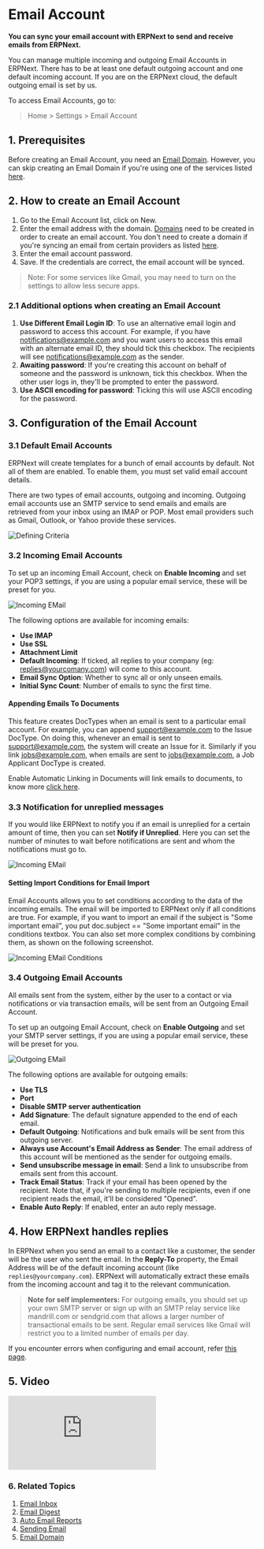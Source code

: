 <!-- add-breadcrumbs -->
# Email Account

**You can sync your email account with ERPNext to send and receive emails from ERPNext.**

You can manage multiple incoming and outgoing Email Accounts in ERPNext. There has to be at least one default outgoing account and one default incoming account. If you are on the ERPNext cloud, the default outgoing email is set by us.

To access Email Accounts, go to:
> Home > Settings > Email Account

## 1. Prerequisites
Before creating an Email Account, you need an [Email Domain](/docs/user/manual/en/setting-up/email/email-domain). However, you can skip creating an Email Domain if you're using one of the services listed [here](/docs/user/manual/en/setting-up/email/email-inbox#2-create-an-email-domain).

## 2. How to create an Email Account
1. Go to the Email Account list, click on New.
1. Enter the email address with the domain. [Domains](/docs/user/manual/en/setting-up/email/email-domain) need to be created in order to create an email account.
    You don't need to create a domain if you're syncing an email from certain providers as listed [here](/docs/user/manual/en/setting-up/email/email-inbox#2-create-an-email-domain).
1. Enter the email account password.
1. Save.
If the credentials are correct, the email account will be synced.

> Note: For some services like Gmail, you may need to turn on the settings to allow less secure apps.

### 2.1 Additional options when creating an Email Account
1. **Use Different Email Login ID**: To use an alternative email login and password to access this account. For example, if you have notifications@example.com and you want users to access this email with an alternate email ID, they should tick this checkbox. The recipients will see notifications@example.com as the sender.
1. **Awaiting password**: If you're creating this account on behalf of someone and the password is unknown, tick this checkbox. When the other user logs in, they'll be prompted to enter the password.
1. **Use ASCII encoding for password**: Ticking this will use ASCII encoding for the password.

## 3. Configuration of the Email Account
### 3.1 Default Email Accounts

ERPNext will create templates for a bunch of email accounts by default. Not all of them are enabled. To enable them, you must set valid email account details.

There are two types of email accounts, outgoing and incoming. Outgoing email accounts use an SMTP service to send emails and emails are retrieved from your inbox using an IMAP or POP. Most email providers such as Gmail, Outlook, or Yahoo provide these services.

<img class="screenshot" alt="Defining Criteria" src="{{docs_base_url}}/assets/img/setup/email/email-account-list.png">

### 3.2 Incoming Email Accounts

To set up an incoming Email Account, check on **Enable Incoming** and set your POP3 settings, if you are using a popular email service, these will be preset for you.

<img class="screenshot" alt="Incoming EMail" src="{{docs_base_url}}/assets/img/setup/email/email-account-incoming.png">

The following options are available for incoming emails:

* **Use IMAP**
* **Use SSL**
* **Attachment Limit**
* **Default Incoming**: If ticked, all replies to your company (eg: replies@yourcomany.com) will come to this account.
* **Email Sync Option**: Whether to sync all or only unseen emails.
* **Initial Sync Count**: Number of emails to sync the first time.

#### Appending Emails To Documents
This feature creates DocTypes when an email is sent to a particular email account. For example, you can append support@example.com to the Issue DocType. On doing this, whenever an email is sent to support@example.com, the system will create an Issue for it. Similarly if you link jobs@example.com, when emails are sent to jobs@example.com, a Job Applicant DocType is created.


Enable Automatic Linking in Documents will link emails to documents, to know more [click here](/docs/user/manual/en/setting-up/email/linking-emails-to-document).

### 3.3 Notification for unreplied messages

If you would like ERPNext to notify you if an email is unreplied for a certain amount of time, then you can set **Notify if Unreplied**. Here you can set the number of minutes to wait before notifications are sent and whom the notifications must go to.

<img class="screenshot" alt="Incoming EMail" src="{{docs_base_url}}/assets/img/setup/email/email-account-unreplied.png">

#### Setting Import Conditions for Email Import

Email Accounts allows you to set conditions according to the data of the incoming emails. The email will be imported to ERPNext only if all conditions are true. For example, if you want to import an email if the subject is "Some important email", you put doc.subject == "Some important email" in the conditions textbox. You can also set more complex conditions by combining them, as shown on the following screenshot.

<img class="screenshot" alt="Incoming EMail Conditions" src="{{docs_base_url}}/assets/img/setup/email/email-account-incoming-conditions.png">

### 3.4 Outgoing Email Accounts

All emails sent from the system, either by the user to a contact or via notifications or via transaction emails, will be sent from an Outgoing Email Account.

To set up an outgoing Email Account, check on **Enable Outgoing** and set your SMTP server settings, if you are using a popular email service, these will be preset for you.

<img class="screenshot" alt="Outgoing EMail" src="{{docs_base_url}}/assets/img/setup/email/email-account-sending.png">

The following options are available for outgoing emails:

* **Use TLS**
* **Port**
* **Disable SMTP server authentication**
* **Add Signature**: The default signature appended to the end of each email.
* **Default Outgoing**: Notifications and bulk emails will be sent from this outgoing server.
* **Always use Account's Email Address as Sender**: The email address of this account will be mentioned as the sender for outgoing emails.
* **Send unsubscribe message in email**: Send a link to unsubscribe from emails sent from this account.
* **Track Email Status**: Track if your email has been opened by the recipient. Note that, if you're sending to multiple recipients, even if one recipient reads the email, it'll be considered "Opened".
* **Enable Auto Reply**: If enabled, enter an auto reply message.

## 4. How ERPNext handles replies

In ERPNext when you send an email to a contact like a customer, the sender will be the user who sent the email. In the **Reply-To** property, the Email Address will be of the default incoming account (like `replies@yourcompany.com`). ERPNext will automatically extract these emails from the incoming account and tag it to the relevant communication.

> **Note for self implementers:** For outgoing emails, you should set up your own SMTP server or sign up with an SMTP relay service like mandrill.com or sendgrid.com that allows a larger number of transactional emails to be sent. Regular email services like Gmail will restrict you to a limited number of emails per day.

If you encounter errors when configuring and email account, refer [this page](/docs/user/manual/en/setting-up/articles/email-error).

## 5. Video
<div class="embed-container">
    <iframe src="https://www.youtube.com/embed/ChsFbIuG06g?rel=0" frameborder="0" allow="autoplay; encrypted-media" allowfullscreen></iframe>
</div>

### 6. Related Topics
1. [Email Inbox](/docs/user/manual/en/setting-up/email/email-inbox)
1. [Email Digest](/docs/user/manual/en/setting-up/email/email-digest)
1. [Auto Email Reports](/docs/user/manual/en/setting-up/email/auto-email-reports)
1. [Sending Email](/docs/user/manual/en/setting-up/email/sending-email)
1. [Email Domain](/docs/user/manual/en/setting-up/email/email-domain)
